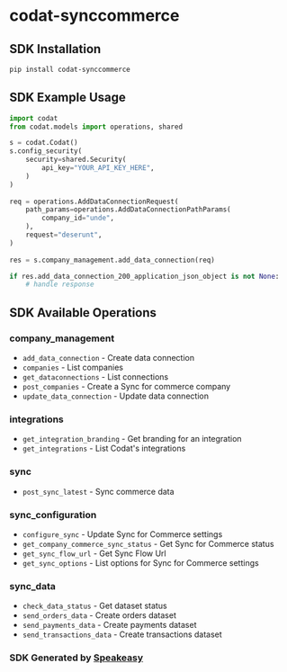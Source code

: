 # codat-synccommerce

<!-- Start SDK Installation -->
## SDK Installation

```bash
pip install codat-synccommerce
```
<!-- End SDK Installation -->

## SDK Example Usage
<!-- Start SDK Example Usage -->
```python
import codat
from codat.models import operations, shared

s = codat.Codat()
s.config_security(
    security=shared.Security(
        api_key="YOUR_API_KEY_HERE",
    )
)
   
req = operations.AddDataConnectionRequest(
    path_params=operations.AddDataConnectionPathParams(
        company_id="unde",
    ),
    request="deserunt",
)
    
res = s.company_management.add_data_connection(req)

if res.add_data_connection_200_application_json_object is not None:
    # handle response
```
<!-- End SDK Example Usage -->

<!-- Start SDK Available Operations -->
## SDK Available Operations


### company_management

* `add_data_connection` - Create data connection
* `companies` - List companies
* `get_dataconnections` - List connections
* `post_companies` - Create a Sync for commerce company
* `update_data_connection` - Update data connection

### integrations

* `get_integration_branding` - Get branding for an integration
* `get_integrations` - List Codat's integrations

### sync

* `post_sync_latest` - Sync commerce data

### sync_configuration

* `configure_sync` - Update Sync for Commerce settings
* `get_company_commerce_sync_status` - Get Sync for Commerce status
* `get_sync_flow_url` - Get Sync Flow Url
* `get_sync_options` - List options for Sync for Commerce settings

### sync_data

* `check_data_status` - Get dataset status
* `send_orders_data` - Create orders dataset
* `send_payments_data` - Create payments dataset
* `send_transactions_data` - Create transactions dataset
<!-- End SDK Available Operations -->

### SDK Generated by [Speakeasy](https://docs.speakeasyapi.dev/docs/using-speakeasy/client-sdks)
